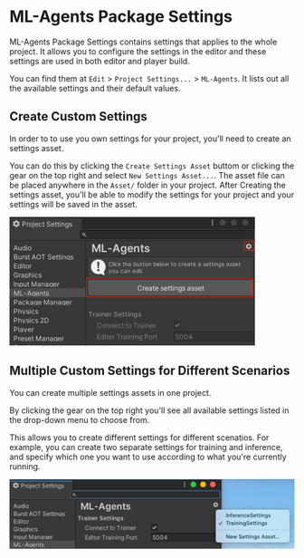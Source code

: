 # ML-Agents Package Settings

ML-Agents Package Settings contains settings that applies to the whole project.
It allows you to configure the settings in the editor and these settings are used in both editor and player build.

You can find them at `Edit` > `Project Settings...` > `ML-Agents`. It lists out all the available settings and their default values.


## Create Custom Settings
In order to to use you own settings for your project, you'll need to create an settings asset.

You can do this by clicking the `Create Settings Asset` buttom or clicking the gear on the top right and select `New Settings Asset...`.
The asset file can be placed anywhere in the `Asset/` folder in your project.
After Creating the settings asset, you'll be able to modify the settings for your project and your settings will be saved in the asset.

![Package Settings](images/package-settings.png)


## Multiple Custom Settings for Different Scenarios
You can create multiple settings assets in one project.

By clicking the gear on the top right you'll see all available settings listed in the drop-down menu to choose from.

This allows you to create different settings for different scenatios. For example, you can create two
separate settings for training and inference, and specify which one you want to use according to what you're currently running.

![Multiple Settings](images/multiple-settings.png)






